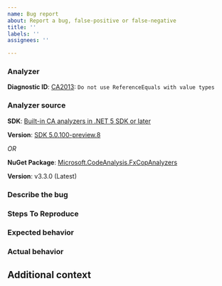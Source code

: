 ```yaml
---
name: Bug report
about: Report a bug, false-positive or false-negative
title: ''
labels: ''
assignees: ''

---
```


### Analyzer

**Diagnostic ID**: [CA2013](https://docs.microsoft.com/visualstudio/code-quality/ca2013): `Do not use ReferenceEquals with value types`

### Analyzer source

**SDK**: [Built-in CA analyzers in .NET 5 SDK or later](https://docs.microsoft.com/dotnet/fundamentals/productivity/code-analysis)

**Version**: [SDK 5.0.100-preview.8](https://dotnet.microsoft.com/download/dotnet/5.0)

_OR_

**NuGet Package**: [Microsoft.CodeAnalysis.FxCopAnalyzers](https://www.nuget.org/packages/Microsoft.CodeAnalysis.FxCopAnalyzers)

**Version**: v3.3.0 (Latest)

### Describe the bug

<!-- A clear and concise description of what the bug is. -->

### Steps To Reproduce

<!--
Provide the steps to reproduce the behavior:
1. Go to '...'
2. Click on '....'
3. Scroll down to '....'
4. See error
-->

### Expected behavior

### Actual behavior

## Additional context

<!-- Add any other context about the problem here. -->
